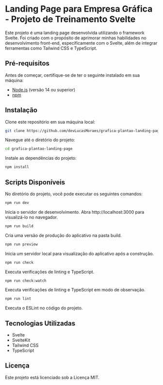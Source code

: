 # Landing Page para Empresa Gráfica - Projeto de Treinamento Svelte

Este projeto é uma landing page desenvolvida utilizando o framework Svelte. Foi criado com o propósito de aprimorar minhas habilidades no desenvolvimento front-end, especificamente com o Svelte, além de integrar ferramentas como Tailwind CSS e TypeScript.

## Pré-requisitos

Antes de começar, certifique-se de ter o seguinte instalado em sua máquina:

- [Node.js](https://nodejs.org/) (versão 14 ou superior)
- [npm](https://www.npmjs.com/) 

## Instalação

Clone este repositório em sua máquina local:

```bash
git clone https://github.com/devLucasMoraes/grafica-plantao-landing-page.git

```
Navegue até o diretório do projeto:

```bash
cd grafica-plantao-landing-page
```

Instale as dependências do projeto:

```bash
npm install
```

## Scripts Disponíveis
No diretório do projeto, você pode executar os seguintes comandos:

```bash
npm run dev
```

Inicia o servidor de desenvolvimento. Abra http://localhost:3000 para visualizá-lo no navegador.

```bash
npm run build
```

Cria uma versão de produção do aplicativo na pasta build.

```bash
npm run preview
```

Inicia um servidor local para visualização do aplicativo após a construção.

```bash
npm run check
```

Executa verificações de linting e TypeScript.

```bash
npm run check:watch
```

Executa verificações de linting e TypeScript em modo de observação.

```bash
npm run lint
```

Executa o ESLint no código do projeto.

## Tecnologias Utilizadas
- Svelte
- SvelteKit
- Tailwind CSS
- TypeScript

## Licença
Este projeto está licenciado sob a Licença MIT.